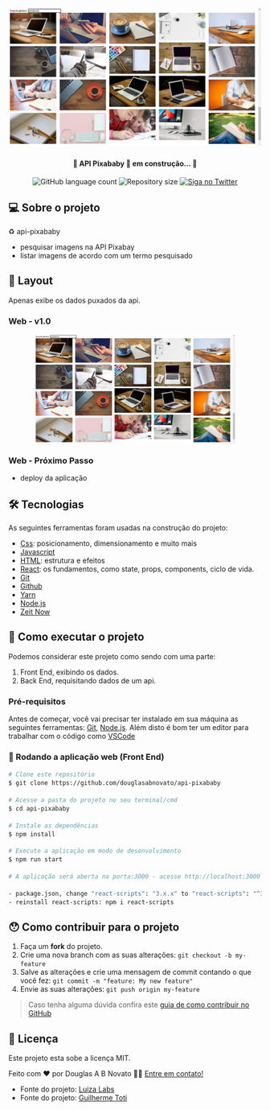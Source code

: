 <h1 align="center">
    <img alt="api-pixababy" title="#api-pixababy" src="./public/tela-da-aplicacao.jpg" />
</h1>

<h4 align="center"> 
	🚧 API Pixababy 🚀 em construção... 🚧 
</h4> 

<p align="center">
  <img alt="GitHub language count" src="https://img.shields.io/github/languages/count/douglasabnovato/api-pixababy?color=%2304D361">
  <img alt="Repository size" src="https://img.shields.io/github/repo-size/douglasabnovato/api-pixababy">
  <a href="https://www.twitter.com/douglasabnovato/">
    <img alt="Siga no Twitter" src="https://img.shields.io/twitter/url?url=https%3A%2F%2Fgithub.com%douglasabnovato%2Fapi-pixababy">
  </a>
</p>

## 💻 Sobre o projeto

♻️ api-pixababy

- pesquisar imagens na API Pixabay
- listar imagens de acordo com um termo pesquisado
 
## 🎨 Layout

Apenas exibe os dados puxados da api.

### Web - v1.0

<p align="center" style="display: flex; align-items: flex-start; justify-content: center;">
  <img alt="api-pixababy" title="#api-pixababy" src="./src/assets/tela-1.jpg" width="400px">
</p>

### Web - Próximo Passo 

- deploy da aplicação

## 🛠 Tecnologias

As seguintes ferramentas foram usadas na construção do projeto:

- [Css][css]: posicionamento, dimensionamento e muito mais
- [Javascript][javascript]
- [HTML][html]: estrutura e efeitos 
- [React][reactjs]: os fundamentos, como state, props, components, ciclo de vida.
- [Git][git]
- [Github][github] 
- [Yarn][yarn]
- [Node.js][nodejs]
- [Zeit Now](https://vercel.com/) 

## 🚀 Como executar o projeto

Podemos considerar este projeto como sendo com uma parte:
1. Front End, exibindo os dados.
2. Back End, requisitando dados de um api.  

### Pré-requisitos

Antes de começar, você vai precisar ter instalado em sua máquina as seguintes ferramentas:
[Git](https://git-scm.com), [Node.js][nodejs]. 
Além disto é bom ter um editor para trabalhar com o código como [VSCode][vscode]

### 🧭 Rodando a aplicação web (Front End)

```bash 
# Clone este repositório
$ git clone https://github.com/douglasabnovato/api-pixababy

# Acesse a pasta do projeto no seu terminal/cmd
$ cd api-pixababy

# Instale as dependências
$ npm install

# Execute a aplicação em modo de desenvolvimento
$ npm run start

# A aplicação será aberta na porta:3000 - acesse http://localhost:3000

- package.json, change "react-scripts": "3.x.x" to "react-scripts": "^3.4.0"
- reinstall react-scripts: npm i react-scripts

```  

## 😯 Como contribuir para o projeto

1. Faça um **fork** do projeto.
2. Crie uma nova branch com as suas alterações: `git checkout -b my-feature`
3. Salve as alterações e crie uma mensagem de commit contando o que você fez: `git commit -m "feature: My new feature"`
4. Envie as suas alterações: `git push origin my-feature`
> Caso tenha alguma dúvida confira este [guia de como contribuir no GitHub](https://github.com/firstcontributions/first-contributions)


## 📝 Licença

Este projeto esta sobe a licença MIT.

Feito com ❤️ por Douglas A B Novato 👋🏽 [Entre em contato!](https://www.linkedin.com/in/douglasabnovato/)

[git]: https://git-scm.com/doc
[github]: https://docs.github.com/en
[nodejs]: https://nodejs.org/
[typescript]: https://www.typescriptlang.org/
[expo]: https://expo.io/
[reactjs]: https://reactjs.org
[rn]: https://facebook.github.io/react-native/
[yarn]: https://yarnpkg.com/
[vscode]: https://code.visualstudio.com/
[vceditconfig]: https://marketplace.visualstudio.com/items?itemName=EditorConfig.EditorConfig
[license]: https://opensource.org/licenses/MIT
[vceslint]: https://marketplace.visualstudio.com/items?itemName=dbaeumer.vscode-eslint
[prettier]: https://marketplace.visualstudio.com/items?itemName=esbenp.prettier-vscode
[rs]: https://rocketseat.com.br 
[css]: https://developer.mozilla.org/en-US/docs/Web/CSS 
[html]: https://developer.mozilla.org/en-US/docs/Web/HTML
[javascript]: https://developer.mozilla.org/en-US/docs/Web/JavaScript 

- Fonte do projeto: [Luiza Labs](https://medium.com/luizalabs/comunica%C3%A7%C3%A3o-entre-componentes-no-react-6b42aac62321)
- Fonte do projeto: [Guilherme Toti](https://www.youtube.com/user/gtsites)